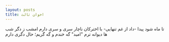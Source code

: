 ```yaml
---
layout: posts
title: اخوان ثالث
---
```


تا ماه شود پیدا -داد از غم تنهایی-
با اخترکان ناچار سری و سری دارم
امشب ز دگر شب ها دیوانه ترم "امید"
گه خندم و گه گریم؛ حال دگری دارم